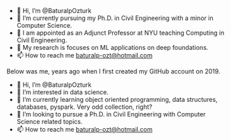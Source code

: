 
- 👋 Hi, I’m @BaturalpOzturk
- 💞️ I’m currently pursuing my Ph.D. in Civil Engineering with a minor in Computer Science.
- 🌱 I am appointed as an Adjunct Professor at NYU teaching Computing in Civil Engineering.
- 👀 My research is focuses on ML applications on deep foundations. 
- 📫 How to reach me baturalp-ozt@hotmail.com

Below was me, years ago when I first created my GitHub account on 2019.
- 👋 Hi, I’m @BaturalpOzturk
- 👀 I’m interested in data science.
- 🌱 I’m currently learning object oriented programming, data structures, databases, pyspark. Very odd collection, right?
- 💞️ I’m looking to pursue a Ph.D. in Civil Engineering with Computer Science related topics.
- 📫 How to reach me baturalp-ozt@hotmail.com

<!---
BaturalpOzturk/BaturalpOzturk is a ✨ special ✨ repository because its `README.md` (this file) appears on your GitHub profile.
You can click the Preview link to take a look at your changes.
--->
